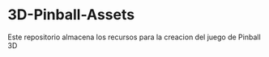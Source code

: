 # 3D-Pinball-Assets
Este repositorio almacena los recursos para la creacion del juego de Pinball 3D
